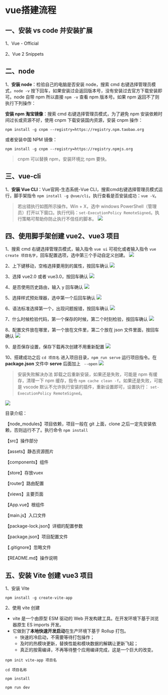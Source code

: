 # vue搭建流程

## 一、安装 vs code 并安装扩展

1、Vue - Official

2、Vue 2 Snippets

## 二、node

1、**安装 node**：检验自己的电脑是否安装 node，搜索 cmd 右键选择管理员模式，`node -v` 按下回车，如果安装过会返回版本号，没有安装过去官方下载安装即可。node 自带 npm 所以直接 `npm -v` 查看 npm 版本号。如果 npm 返回不了则执行下列操作：

**安装 npm 淘宝镜像**：搜索 cmd 右键选择管理员模式，为了避免 npm 安装依赖时间过长或资源不好，使用 cnpm 下载安装国内资源，安装 cnpm 操作：

`npm install -g cnpm --registry=https://registry.npm.taobao.org`

或者安装中国 NPM 镜像：

`npm install -g cnpm --registry=https://registry.npmjs.org`

>cnpm 可以替换 npm，安装环境比 npm 要快。

## 三、vue-cli

1、**安装 Vue CLI**：Vue官网-生态系统-Vue CLI，搜索cmd右键选择管理员模式运行，脚手架指令 `npm install -g @vue/cli`，执行查看是否安装成功：`vue -V`。

>若出错执行如图所示操作。Win + X，选中 windows PowerShell（管理员）打开以下窗口。执行代码：`set-ExecutionPolicy RemoteSigned`。执行策略可帮助你防止执行不信任的脚本。
![](/10-vue/assets/00000001.png)

## 四、使用脚手架创建 vue2、vue3 项目

1、搜索 cmd 右键选择管理员模式，输入指令 `vue ui` 可视化或者输入指令 `vue create 项目名字`，回车配置选项，选中第三个手动自定义创建。
![](/10-vue/assets/00000002.png)

2、上下键移动，空格选择要用到的属性，按回车确认
![](/10-vue/assets/00000003.png)

3、选择 vue2.0 或者 vue3.0，按回车确认
![](/10-vue/assets/00000004.png)

4、是否使用历史路由，输入 y 回车确认
![](/10-vue/assets/00000005.png)

5、选择样式预处理器，选中第一个后回车确认
![](/10-vue/assets/00000006.png)

6、语法标准选择第一个，出现问题报错，按回车确认
![](/10-vue/assets/00000007.png)

7、什么时候检验代码，第一个保存的时候，第二个时刻检验，按回车确认
![](/10-vue/assets/00000008.png)

8、配置文件放在哪里，第一个放在文件里，第二个放在 json 文件里面，按回车确认
![](/10-vue/assets/00000009.png)

9、是否保存设置，保存下载再次创建不用重新配置
![](/10-vue/assets/00000010.png)

10、搭建成功之后 `cd 项目名` 进入项目目录，`npm run serve` 运行项目指令。在 **package.json** 文件中 **serve** 后面加上 ` --open`
![](/10-vue/assets/00000011.png)

>安装失败解决办法
卸载之后重新安装，如果还是失败，可能是 npm 有缓存，清理一下 npm 缓存，指令 `npm cache clean -f`。如果还是失败，可能是 vscode 默认不允许执行安装的插件，重新设置即可，设置执行： `set-ExecutionPolicy RemoteSigned`。

![](/10-vue/assets/00000012.png)

目录介绍：

【node_modules】项目依赖，项目一般在 git 上面，clone 之后一定先安装依赖，否则运行不了。执行命令 `npm install`

【src】操作部分

【assets】静态资源图片

【components】组件

【store】存放vuex

【router】路由配置

【views】主要页面

【App.vue】根组件

【main.js】入口文件

【package-lock.json】详细的配置参数

【package.json】项目配置文件

【.gitignore】忽略文件

【README.md】操作说明

## 五、安装 Vite 创建 vue3 项目

1、安装 Vite

`npm install -g create-vite-app`

2、使用 vite 创建

- vite 是一个由原型 ESM 驱动的 Web 开发构建工具。在开发环境下基于浏览器原生 ES imports 开发。
- 它做到了**本地快速开发启动**在生产环境下基于 Rollup 打包。
    - 快速的冷启动，不需要等待打包操作；
    - 及时的热模块更新，替换性能和模块数据的解耦让更新飞起；
    - 真正的按需编译，不再等待整个应用编译完成，这是一个巨大的改变。

`npm init vite-app 项目名`

`cd 项目名称`

`npm install`

`npm run dev`